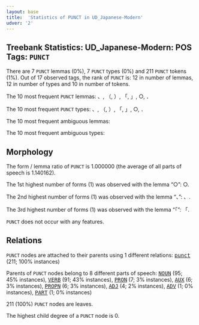 ```yaml
---
layout: base
title:  'Statistics of PUNCT in UD_Japanese-Modern'
udver: '2'
---
```


## Treebank Statistics: UD_Japanese-Modern: POS Tags: `PUNCT`

There are 7 `PUNCT` lemmas (0%), 7 `PUNCT` types (0%) and 211 `PUNCT` tokens (1%).
Out of 17 observed tags, the rank of `PUNCT` is: 12 in number of lemmas, 12 in number of types and 10 in number of tokens.

The 10 most frequent `PUNCT` lemmas: 、, （, ）, 「, 」, ○, ．

The 10 most frequent `PUNCT` types:  、, （, ）, 「, 」, ○, ．

The 10 most frequent ambiguous lemmas: 

The 10 most frequent ambiguous types:  



## Morphology

The form / lemma ratio of `PUNCT` is 1.000000 (the average of all parts of speech is 1.140162).

The 1st highest number of forms (1) was observed with the lemma “○”: ○.

The 2nd highest number of forms (1) was observed with the lemma “、”: 、.

The 3rd highest number of forms (1) was observed with the lemma “「”: 「.

`PUNCT` does not occur with any features.


## Relations

`PUNCT` nodes are attached to their parents using 1 different relations: <tt><a href="ja_modern-dep-punct.html">punct</a></tt> (211; 100% instances)

Parents of `PUNCT` nodes belong to 8 different parts of speech: <tt><a href="ja_modern-pos-NOUN.html">NOUN</a></tt> (95; 45% instances), <tt><a href="ja_modern-pos-VERB.html">VERB</a></tt> (91; 43% instances), <tt><a href="ja_modern-pos-PRON.html">PRON</a></tt> (7; 3% instances), <tt><a href="ja_modern-pos-AUX.html">AUX</a></tt> (6; 3% instances), <tt><a href="ja_modern-pos-PROPN.html">PROPN</a></tt> (6; 3% instances), <tt><a href="ja_modern-pos-ADJ.html">ADJ</a></tt> (4; 2% instances), <tt><a href="ja_modern-pos-ADV.html">ADV</a></tt> (1; 0% instances), <tt><a href="ja_modern-pos-PART.html">PART</a></tt> (1; 0% instances)

211 (100%) `PUNCT` nodes are leaves.

The highest child degree of a `PUNCT` node is 0.

